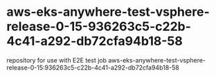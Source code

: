 # aws-eks-anywhere-test-vsphere-release-0-15-936263c5-c22b-4c41-a292-db72cfa94b18-58
repository for use with E2E test job aws-eks-anywhere-test-vsphere-release-0-15:936263c5-c22b-4c41-a292-db72cfa94b18-58
